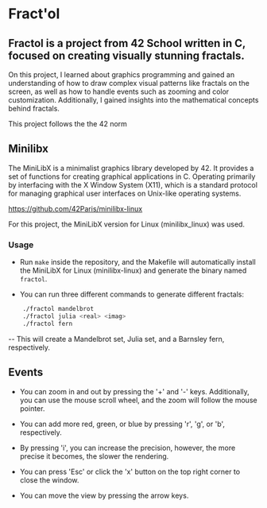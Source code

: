 
# Fract'ol

## Fractol is a project from 42 School written in C, focused on creating visually stunning fractals.

On this project, I learned about graphics programming and gained an understanding of how to draw complex visual patterns like fractals on the screen, as well as how to handle events such as zooming and color customization. Additionally, I gained insights into the mathematical concepts behind fractals.

This project follows the the 42 norm


## Minilibx

The MiniLibX is a minimalist graphics library developed by 42. It provides a set of functions for creating graphical applications in C. Operating primarily by interfacing with the X Window System (X11), which is a standard protocol for managing graphical user interfaces on Unix-like operating systems.

https://github.com/42Paris/minilibx-linux

For this project, the MiniLibX version for Linux (minilibx_linux) was used.
### Usage

 - Run `make` inside the repository, and the Makefile will automatically install the MiniLibX for Linux (minilibx-linux) and generate the binary named `fractol`.



- You can run three different commands to generate different fractals:

```bash
    ./fractol mandelbrot
    ./fractol julia <real> <imag>
    ./fractol fern
```
 -- This will create a Mandelbrot set, Julia set, and a Barnsley fern, respectively. 
## Events

- You can zoom in and out by pressing the '+' and '-' keys. Additionally, you can use the mouse scroll wheel, and the zoom will follow the mouse pointer.

- You can add more red, green, or blue by pressing 'r', 'g', or 'b', respectively.

- By pressing 'i', you can increase the precision, however, the more precise it becomes, the slower the rendering.

- You can press 'Esc' or click the 'x' button on the top right corner to close the window.

- You can move the view by pressing the arrow keys.
